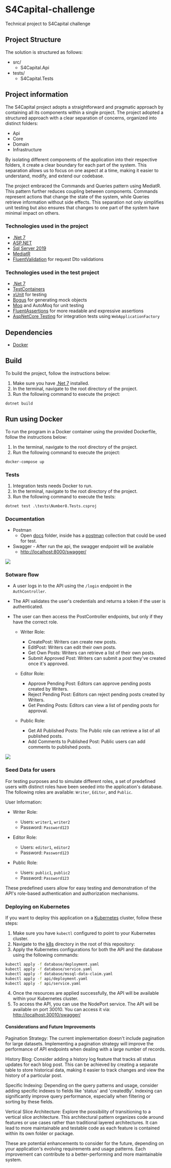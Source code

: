 # S4Capital-challenge
Technical project to S4Capital challenge

## Project Structure
The solution is structured as follows:

- src/
  - S4Capital.Api
- tests/
  - S4Capital.Tests

## Project information

The S4Capital project adopts a straightforward and pragmatic approach by containing all its components within a single project. The project adopted a structured approach with a clear separation of concerns, organized into distinct folders: 
- Api 
- Core 
- Domain
- Infrastructure

By isolating different components of the application into their respective folders, it 
create a clear boundary for each part of the system. This separation allows us to focus on one aspect at a time, making it easier to understand, modify, and extend our codebase.

The project embraced the Commands and Queries pattern using MediatR. This pattern further reduces coupling between components. Commands represent actions that change the state of the system, while Queries retrieve information without side effects. This separation not only simplifies unit testing but also ensures that changes to one part of the system have minimal impact on others.

### Technologies used in the project
- [.Net 7](https://dotnet.microsoft.com/download/dotnet/7.0)
- [ASP.NET](https://learn.microsoft.com/en-us/aspnet/core/release-notes/aspnetcore-7.0?view=aspnetcore-7.0)
- [Sql Server 2019](https://www.microsoft.com/sql-server/sql-server-2019)
- [MediatR](https://github.com/jbogard/MediatR)
- [FluentValidation](https://fluentvalidation.net/) for request Dto validations

### Technologies used in the test project
- [.Net 7](https://dotnet.microsoft.com/download/dotnet/7.0)
- [TestContainers](https://dotnet.testcontainers.org/)
- [xUnit](https://xunit.net/) for testing
- [Bogus](https://github.com/bchavez/Bogus) for generating mock objects
- [Moq](https://github.com/moq/moq) and AutoMoq for unit testing
- [FluentAssertions](https://fluentassertions.com/) for more readable and expressive assertions
- [AspNetCore Testing](https://learn.microsoft.com/en-us/aspnet/core/test/integration-tests?view=aspnetcore-7.0) for integration tests using `WebApplicationFactory`

## Dependencies 

- [Docker](https://docs.docker.com/get-docker/)

## Build
To build the project, follow the instructions below:
1. Make sure you have [.Net 7](https://dotnet.microsoft.com/download/dotnet/7.0) installed.
2. In the terminal, navigate to the root directory of the project.
3. Run the following command to execute the project:
```
dotnet build
```

## Run using Docker
To run the program in a Docker container using the provided Dockerfile, follow the instructions below:
1. In the terminal, navigate to the root directory of the project.
2. Run the following command to execute the project:

```
docker-compose up
```

### Tests 
1. Integration tests needs Docker to run.
2. In the terminal, navigate to the root directory of the project.
3. Run the following command to execute the tests:

```
dotnet test .\tests\Number8.Tests.csproj
```

### Documentation
- Postman
    - Open [docs](https://github.com/isaacnborges/S4Capital-challenge/tree/main/docs) folder, inside has a [postman](https://www.postman.com/) collection that could be used for test.
- Swagger - After run the api, the swagger endpoint will be available
    - [http://localhost:8000/swagger/](http://localhost:8000/swagger/index.html)

<img src="https://raw.githubusercontent.com/isaacnborges/S4Capital-challenge/main/images/swagger.png"/>

### Sotware flow
- A user logs in to the API using the `/login` endpoint in the `AuthController`.
- The API validates the user's credentials and returns a token if the user is authenticated.
- The user can then access the PostController endpoints, but only if they have the correct role.

    - Writer Role:
        - CreatePost: Writers can create new posts.
        - EditPost: Writers can edit their own posts.
        - Get Own Posts: Writers can retrieve a list of their own posts.
        - Submit Approved Post: Writers can submit a post they've created once it's approved.

    - Editor Role:
        - Approve Pending Post: Editors can approve pending posts created by Writers.
        - Reject Pending Post: Editors can reject pending posts created by Writers.
        - Get Pending Posts: Editors can view a list of pending posts for approval.
    
    - Public Role:
        - Get All Published Posts: The Public role can retrieve a list of all published posts.
        - Add Comments to Published Post: Public users can add comments to published posts.

<img src="https://raw.githubusercontent.com/isaacnborges/S4Capital-challenge/main/images/flow.png"/>

### Seed Data for users

For testing purposes and to simulate different roles, a set of predefined users with distinct roles have been seeded into the application's database.
The following roles are available: `Writer`, `Editor`, and `Public`.

User Information:
- Writer Role:
    - Users: `writer1`, `writer2`
    - Password: `Password123`

- Editor Role:
    - Users: `editor1`, `editor2`
    - Password: `Password123`

- Public Role:
    - Users: `public1`, `public2`
    - Password: `Password123`

These predefined users allow for easy testing and demonstration of the API's role-based authentication and authorization mechanisms. 

### Deploying on Kubernetes
If you want to deploy this application on a [Kubernetes](https://kubernetes.io/) cluster, follow these steps:
1. Make sure you have `kubectl` configured to point to your Kubernetes cluster.
2. Navigate to the [k8s](https://github.com/isaacnborges/S4Capital-challenge/tree/main/k8s) directory in the root of this repository:
3. Apply the Kubernetes configurations for both the API and the database using the following commands:

```bash
kubectl apply -f database/deployment.yaml
kubectl apply -f database/service.yaml
kubectl apply -f database/mssql-data-claim.yaml
kubectl apply -f api/deployment.yaml
kubectl apply -f api/service.yaml
```
4. Once the resources are applied successfully, the API will be available within your Kubernetes cluster.
5. To access the API, you can use the NodePort service. The API will be available on port 30010. You can access it via: [http://localhost:30010/swagger/](http://localhost:30010/swagger/index.html)

#### Considerations and Future Improvements
Pagination Strategy: The current implementation doesn't include pagination for large datasets. Implementing a pagination strategy will improve the performance of API endpoints when dealing with a large number of records.

History Blog: Consider adding a history log feature that tracks all status updates for each blog post. This can be achieved by creating a separate table to store historical data, making it easier to track changes and view the history of a particular post.

Specific Indexing: Depending on the query patterns and usage, consider adding specific indexes to fields like 'status' and 'createdBy'. Indexing can significantly improve query performance, especially when filtering or sorting by these fields.

Vertical Slice Architecture: Explore the possibility of transitioning to a vertical slice architecture. This architectural pattern organizes code around features or use cases rather than traditional layered architectures. It can lead to more maintainable and testable code as each feature is contained within its own folder or package.

These are potential enhancements to consider for the future, depending on your application's evolving requirements and usage patterns. Each improvement can contribute to a better-performing and more maintainable system.